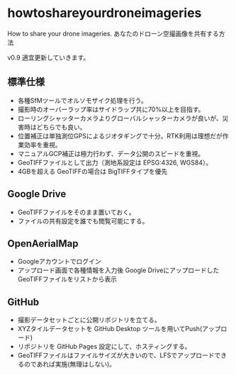 # howtoshareyourdroneimageries 
How to share your drone imageries. あなたのドローン空撮画像を共有する方法

v0.9
適宜更新していきます。

## 標準仕様
* 各種SfMツールでオルソモザイク処理を行う。
* 撮影時のオーバーラップ率はサイドラップ共に70%以上を目指す。
* ローリングシャッターカメラよりグローバルシャッターカメラが良いが、災害時はどちらでも良い。
* 位置補正は単独測位GPSによるジオタギングで十分。RTK利用は理想だが作業効率を重視。
* マニュアルGCP補正は極力行わず、データ公開のスピードを重視。
* GeoTIFFファイルとして出力（測地系設定は EPSG:4326, WGS84）。
* 4GBを超える GeoTIFFの場合は BigTIFFタイプを優先


## Google Drive
* GeoTIFFファイルをそのまま置いておく。
* ファイルの共有設定を誰でも閲覧可能にする。

## OpenAerialMap
* Googleアカウントでログイン
* アップロード画面で各種情報を入力後 Google Driveにアップロードした GeoTIFFファイルをリストから表示

## GitHub
* 撮影データセットごとに公開リポジトリを立てる。
* XYZタイルデータセットを GitHub Desktop ツールを用いてPush(アップロード)
* リポジトリを GitHub Pages 設定にして、ホスティングする。
* GeoTIFFファイルはファイルサイズが大きいので、LFSでアップロードできるのであれば実施(無理はしない)。
